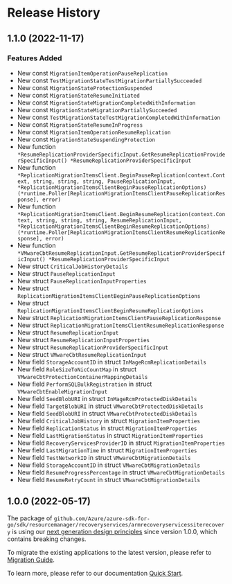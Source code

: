 # Release History

## 1.1.0 (2022-11-17)
### Features Added

- New const `MigrationItemOperationPauseReplication`
- New const `TestMigrationStateTestMigrationPartiallySucceeded`
- New const `MigrationStateProtectionSuspended`
- New const `MigrationStateResumeInitiated`
- New const `MigrationStateMigrationCompletedWithInformation`
- New const `MigrationStateMigrationPartiallySucceeded`
- New const `TestMigrationStateTestMigrationCompletedWithInformation`
- New const `MigrationStateResumeInProgress`
- New const `MigrationItemOperationResumeReplication`
- New const `MigrationStateSuspendingProtection`
- New function `*ResumeReplicationProviderSpecificInput.GetResumeReplicationProviderSpecificInput() *ResumeReplicationProviderSpecificInput`
- New function `*ReplicationMigrationItemsClient.BeginPauseReplication(context.Context, string, string, string, PauseReplicationInput, *ReplicationMigrationItemsClientBeginPauseReplicationOptions) (*runtime.Poller[ReplicationMigrationItemsClientPauseReplicationResponse], error)`
- New function `*ReplicationMigrationItemsClient.BeginResumeReplication(context.Context, string, string, string, ResumeReplicationInput, *ReplicationMigrationItemsClientBeginResumeReplicationOptions) (*runtime.Poller[ReplicationMigrationItemsClientResumeReplicationResponse], error)`
- New function `*VMwareCbtResumeReplicationInput.GetResumeReplicationProviderSpecificInput() *ResumeReplicationProviderSpecificInput`
- New struct `CriticalJobHistoryDetails`
- New struct `PauseReplicationInput`
- New struct `PauseReplicationInputProperties`
- New struct `ReplicationMigrationItemsClientBeginPauseReplicationOptions`
- New struct `ReplicationMigrationItemsClientBeginResumeReplicationOptions`
- New struct `ReplicationMigrationItemsClientPauseReplicationResponse`
- New struct `ReplicationMigrationItemsClientResumeReplicationResponse`
- New struct `ResumeReplicationInput`
- New struct `ResumeReplicationInputProperties`
- New struct `ResumeReplicationProviderSpecificInput`
- New struct `VMwareCbtResumeReplicationInput`
- New field `StorageAccountID` in struct `InMageRcmReplicationDetails`
- New field `RoleSizeToNicCountMap` in struct `VMwareCbtProtectionContainerMappingDetails`
- New field `PerformSQLBulkRegistration` in struct `VMwareCbtEnableMigrationInput`
- New field `SeedBlobURI` in struct `InMageRcmProtectedDiskDetails`
- New field `TargetBlobURI` in struct `VMwareCbtProtectedDiskDetails`
- New field `SeedBlobURI` in struct `VMwareCbtProtectedDiskDetails`
- New field `CriticalJobHistory` in struct `MigrationItemProperties`
- New field `ReplicationStatus` in struct `MigrationItemProperties`
- New field `LastMigrationStatus` in struct `MigrationItemProperties`
- New field `RecoveryServicesProviderID` in struct `MigrationItemProperties`
- New field `LastMigrationTime` in struct `MigrationItemProperties`
- New field `TestNetworkID` in struct `VMwareCbtMigrationDetails`
- New field `StorageAccountID` in struct `VMwareCbtMigrationDetails`
- New field `ResumeProgressPercentage` in struct `VMwareCbtMigrationDetails`
- New field `ResumeRetryCount` in struct `VMwareCbtMigrationDetails`


## 1.0.0 (2022-05-17)

The package of `github.com/Azure/azure-sdk-for-go/sdk/resourcemanager/recoveryservices/armrecoveryservicessiterecovery` is using our [next generation design principles](https://azure.github.io/azure-sdk/general_introduction.html) since version 1.0.0, which contains breaking changes.

To migrate the existing applications to the latest version, please refer to [Migration Guide](https://aka.ms/azsdk/go/mgmt/migration).

To learn more, please refer to our documentation [Quick Start](https://aka.ms/azsdk/go/mgmt).